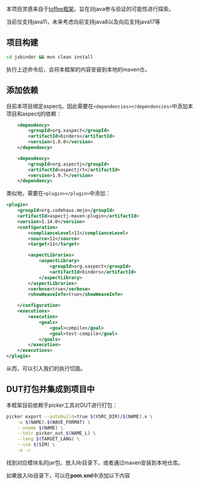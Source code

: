 本项目灵感来自于[toffee框架](https://github.com/XS-MLVP/toffee)，旨在对java参与验证的可能性进行探索。

当前仅支持java11，未来考虑向前支持java8以及向后支持java17等

## 项目构建

```bash
cd jxbinder && mvn clean install
```

执行上述命令后，会将本框架的内容安装到本地的maven仓。

## 添加依赖

目前本项目绑定aspectj，因此需要在`<dependencies></dependencies>`中添加本项目和aspectj的依赖：

```xml
    <dependency>
        <groupId>org.xaspect</groupId>
        <artifactId>binders</artifactId>
        <version>1.0.0</version>
    </dependency>

    <dependency>
        <groupId>org.aspectj</groupId>
        <artifactId>aspectjrt</artifactId>
        <version>1.9.7</version>
    </dependency>
```

类似地，需要在`<plugin></plugin>`中添加：

```xml
<plugin>
    <groupId>org.codehaus.mojo</groupId>
    <artifactId>aspectj-maven-plugin</artifactId>
    <version>1.14.0</version>
    <configuration>
        <complianceLevel>11</complianceLevel>
        <source>11</source>
        <target>11</target>

        <aspectLibraries>
            <aspectLibrary>
                <groupId>org.xaspect</groupId>
                <artifactId>binders</artifactId>
            </aspectLibrary>
        </aspectLibraries>
        <verbose>true</verbose>
        <showWeaveInfo>true</showWeaveInfo>

    </configuration>
    <executions>
        <execution>
            <goals>
                <goal>compile</goal>
                <goal>test-compile</goal>
            </goals>
        </execution>
    </executions>
</plugin>
```

从而，可以引入我们的执行切面。

## DUT打包并集成到项目中

本框架目前依赖于picker工具对DUT进行打包：

```bash
picker export --autobuild=true $(VSRC_DIR)/$(NAME).v \
    -w $(NAME).$(WAVE_FORMAT) \
    --sname $(NAME) \
    --tdir picker_out_$(NAME_L) \
    --lang $(TARGET_LANG) \
    --sim $(SIM) \
    -e -c
```

找到对应模块名的jar包，放入lib目录下，或者通过maven安装到本地仓库。

如果放入lib目录下，可以在**pom.xml**中添加以下内容